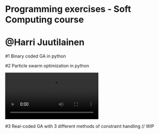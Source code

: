 # Programming exercises - Soft Computing course
# @Harri Juutilainen

#1 Binary coded GA in python

#2 Particle swarm optimization in python

![Output sample](https://github.com/Shinpai/SoftComputingCourse/pso.mp4)

#3 Real-coded GA with 3 different methods of constraint handling // WIP
